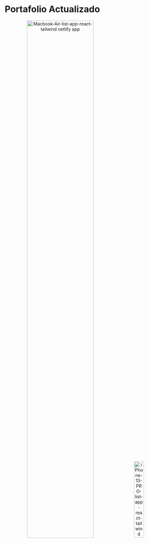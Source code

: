# Portafolio Actualizado

<p align="center">
  <img src="https://github.com/user-attachments/assets/3b6822f0-7c28-473e-b61e-aa0c7c303296" alt="Macbook-Air-list-app-react-tailwind netlify app" width="65%" style="margin-right: 10px;">
  <img src="https://github.com/user-attachments/assets/54bbcd56-a9b7-4166-a65b-e3fbc2b08a91" alt="iPhone-13-PRO-list-app-react-tailwind netlify app" width="25%" style="margin-left: 10px;">
</p>

